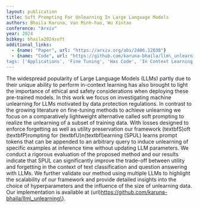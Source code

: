 ```yaml
---
layout: publication
title: Soft Prompting For Unlearning In Large Language Models
authors: Bhaila Karuna, Van Minh-hao, Wu Xintao
conference: "Arxiv"
year: 2024
bibkey: bhaila2024soft
additional_links:
  - {name: "Paper", url: "https://arxiv.org/abs/2406.12038"}
  - {name: "Code", url: "https://github.com/karuna-bhaila/llm\_unlearning\"}
tags: ['Applications', 'Fine Tuning', 'Has Code', 'In Context Learning', 'Pretraining Methods', 'Prompting', 'Reinforcement Learning', 'Responsible AI', 'Tools', 'Training Techniques']
---
```

The widespread popularity of Large Language Models (LLMs) partly due to their unique ability to perform in-context learning has also brought to light the importance of ethical and safety considerations when deploying these pre-trained models. In this work we focus on investigating machine unlearning for LLMs motivated by data protection regulations. In contrast to the growing literature on fine-tuning methods to achieve unlearning we focus on a comparatively lightweight alternative called soft prompting to realize the unlearning of a subset of training data. With losses designed to enforce forgetting as well as utility preservation our framework (textbfS)oft (textbfP)rompting for (textbfU)n(textbfl)earning (SPUL) learns prompt tokens that can be appended to an arbitrary query to induce unlearning of specific examples at inference time without updating LLM parameters. We conduct a rigorous evaluation of the proposed method and our results indicate that SPUL can significantly improve the trade-off between utility and forgetting in the context of text classification and question answering with LLMs. We further validate our method using multiple LLMs to highlight the scalability of our framework and provide detailed insights into the choice of hyperparameters and the influence of the size of unlearning data. Our implementation is available at (url)https://github.com/karuna-bhaila/llm\_unlearning\}.
